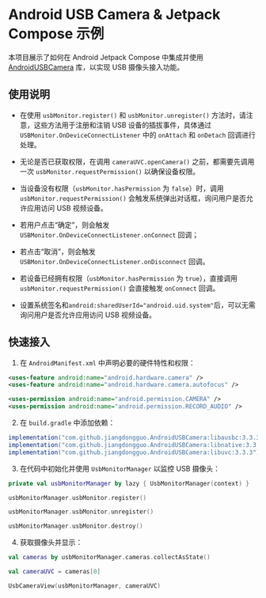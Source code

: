 # Android USB Camera & Jetpack Compose 示例

本项目展示了如何在 Android Jetpack Compose 中集成并使用 [AndroidUSBCamera](https://github.com/jiangdongguo/AndroidUSBCamera) 库，以实现 USB 摄像头接入功能。

## 使用说明

- 在使用 `usbMonitor.register()` 和 `usbMonitor.unregister()` 方法时，请注意，这些方法用于注册和注销 USB 设备的插拔事件，具体通过 `USBMonitor.OnDeviceConnectListener` 中的 `onAttach` 和 `onDetach` 回调进行处理。

- 无论是否已获取权限，在调用 `cameraUVC.openCamera()` 之前，都需要先调用一次 `usbMonitor.requestPermission()` 以确保设备权限。

- 当设备没有权限（`usbMonitor.hasPermission` 为 `false`）时，调用 `usbMonitor.requestPermission()` 会触发系统弹出对话框，询问用户是否允许应用访问 USB 视频设备。
- 若用户点击“确定”，则会触发 `USBMonitor.OnDeviceConnectListener.onConnect` 回调；
- 若点击“取消”，则会触发 `USBMonitor.OnDeviceConnectListener.onDisconnect` 回调。

- 若设备已经拥有权限（`usbMonitor.hasPermission` 为 `true`），直接调用 `usbMonitor.requestPermission()` 会直接触发 `onConnect` 回调。

- 设置系统签名和`android:sharedUserId="android.uid.system"`后，可以无需询问用户是否允许应用访问 USB 视频设备。

## 快速接入

1. 在 `AndroidManifest.xml` 中声明必要的硬件特性和权限：

```xml
<uses-feature android:name="android.hardware.camera" />
<uses-feature android:name="android.hardware.camera.autofocus" />

<uses-permission android:name="android.permission.CAMERA" />
<uses-permission android:name="android.permission.RECORD_AUDIO" />
```

2. 在 `build.gradle` 中添加依赖：

```gradle
implementation("com.github.jiangdongguo.AndroidUSBCamera:libausbc:3.3.3")
implementation("com.github.jiangdongguo.AndroidUSBCamera:libnative:3.3.3")
implementation("com.github.jiangdongguo.AndroidUSBCamera:libuvc:3.3.3")
```

3. 在代码中初始化并使用 `UsbMonitorManager` 以监控 USB 摄像头：

```kotlin
private val usbMonitorManager by lazy { UsbMonitorManager(context) }

usbMonitorManager.usbMonitor.register()

usbMonitorManager.usbMonitor.unregister()

usbMonitorManager.usbMonitor.destroy()
```

4. 获取摄像头并显示：

```kotlin
val cameras by usbMonitorManager.cameras.collectAsState()

val cameraUVC = cameras[0]

UsbCameraView(usbMonitorManager, cameraUVC)
```
